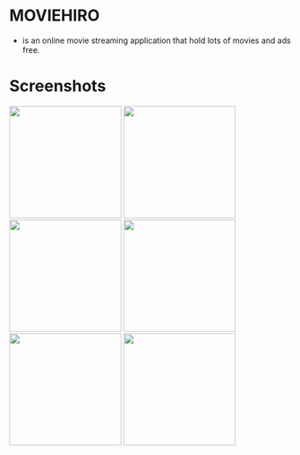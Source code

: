 # MOVIEHIRO
- is an online movie streaming application that hold lots of movies and ads free.
# Screenshots

<img src="https://github.com/marvskiee/moviehiro-client/assets/55273309/8c8b0a74-caef-4135-b9f2-ce38e74f9dec" width="200"/>
<img src="https://github.com/marvskiee/moviehiro-client/assets/55273309/ef5a7bc9-28de-4fa0-a0a5-ff9d4356ba66" width="200"/>
<img src="https://github.com/marvskiee/moviehiro-client/assets/55273309/d02a574a-6184-4f22-bbe4-a26ceab64904" width="200"/>
<img src="https://github.com/marvskiee/moviehiro-client/assets/55273309/189ef83f-8be7-4f08-bcd5-8f7a7e219bb0" width="200"/>
<img src="https://github.com/marvskiee/moviehiro-client/assets/55273309/66ee3d2e-5ae7-400d-b90a-98de1be4102d" width="200"/>
<img src="https://github.com/marvskiee/moviehiro-client/assets/55273309/70cfc827-01d1-4d84-be3a-3e9f9b148f1d" width="200"/>
